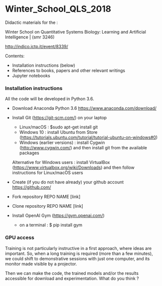 # Winter_School_QLS_2018


Didactic materials for the :

Winter School on Quantitative Systems Biology: Learning and Artificial Intelligence | (smr 3246)

http://indico.ictp.it/event/8339/


Contents:

- Installation instructions (below)
- References to books, papers and other relevant writings
- Jupyter notebooks


### Installation instructions

All the code will be developed in Python 3.6.

- Download Anaconda Python 3.6 https://www.anaconda.com/download/
- Install Git (https://git-scm.com/) on your laptop 

  - Linux/macOS : $sudo apt-get install git
  - Windows 10 : install Ubuntu from Store (https://tutorials.ubuntu.com/tutorial/tutorial-ubuntu-on-windows#0) 
  - Windows (earlier versions) : install Cygwin (http://www.cygwin.com/) and then install git from the available packages
  
  Alternative for Windows users : install VirtualBox (https://www.virtualbox.org/wiki/Downloads) and then follow instructions
  for Linux/macOS users
  
- Create (if you do not have already) your github account https://github.com/
- Fork repository REPO NAME [link]
- Clone repository REPO NAME [link]
- Install OpenAI Gym (https://gym.openai.com/)
  - on a terminal : $ pip install gym


### GPU access

Training is not particularly instructive in a first approach, where ideas are important.
So, when a long training is required (more than a few minutes), we could shift to 
demonstrative sessions with just one computer, and its monitor made visible by a projector.

Then we can make the code, the trained models and/or the results accessible for 
download and experimentation. What do you think ?

